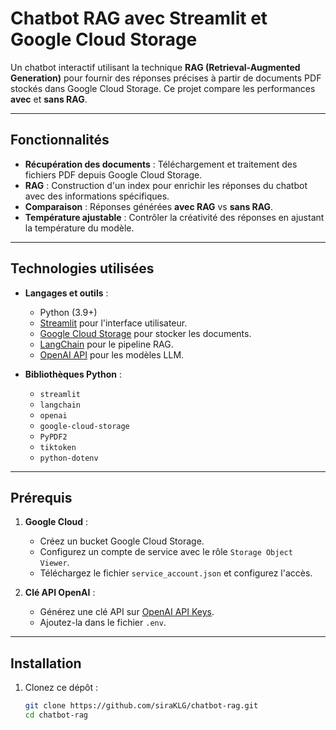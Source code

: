 # Chatbot RAG avec Streamlit et Google Cloud Storage

Un chatbot interactif utilisant la technique **RAG (Retrieval-Augmented Generation)** pour fournir des réponses précises à partir de documents PDF stockés dans Google Cloud Storage. Ce projet compare les performances **avec** et **sans RAG**.

---

## Fonctionnalités

- **Récupération des documents** : Téléchargement et traitement des fichiers PDF depuis Google Cloud Storage.
- **RAG** : Construction d'un index pour enrichir les réponses du chatbot avec des informations spécifiques.
- **Comparaison** : Réponses générées **avec RAG** vs **sans RAG**.
- **Température ajustable** : Contrôler la créativité des réponses en ajustant la température du modèle.

---

## Technologies utilisées

- **Langages et outils** :
  - Python (3.9+)
  - [Streamlit](https://streamlit.io/) pour l'interface utilisateur.
  - [Google Cloud Storage](https://cloud.google.com/storage) pour stocker les documents.
  - [LangChain](https://www.langchain.com/) pour le pipeline RAG.
  - [OpenAI API](https://platform.openai.com/) pour les modèles LLM.

- **Bibliothèques Python** :
  - `streamlit`
  - `langchain`
  - `openai`
  - `google-cloud-storage`
  - `PyPDF2`
  - `tiktoken`
  - `python-dotenv`

---

## Prérequis

1. **Google Cloud** :
   - Créez un bucket Google Cloud Storage.
   - Configurez un compte de service avec le rôle `Storage Object Viewer`.
   - Téléchargez le fichier `service_account.json` et configurez l'accès.

2. **Clé API OpenAI** :
   - Générez une clé API sur [OpenAI API Keys](https://platform.openai.com/account/api-keys).
   - Ajoutez-la dans le fichier `.env`.

---

## Installation

1. Clonez ce dépôt :
   ```bash
   git clone https://github.com/siraKLG/chatbot-rag.git
   cd chatbot-rag
